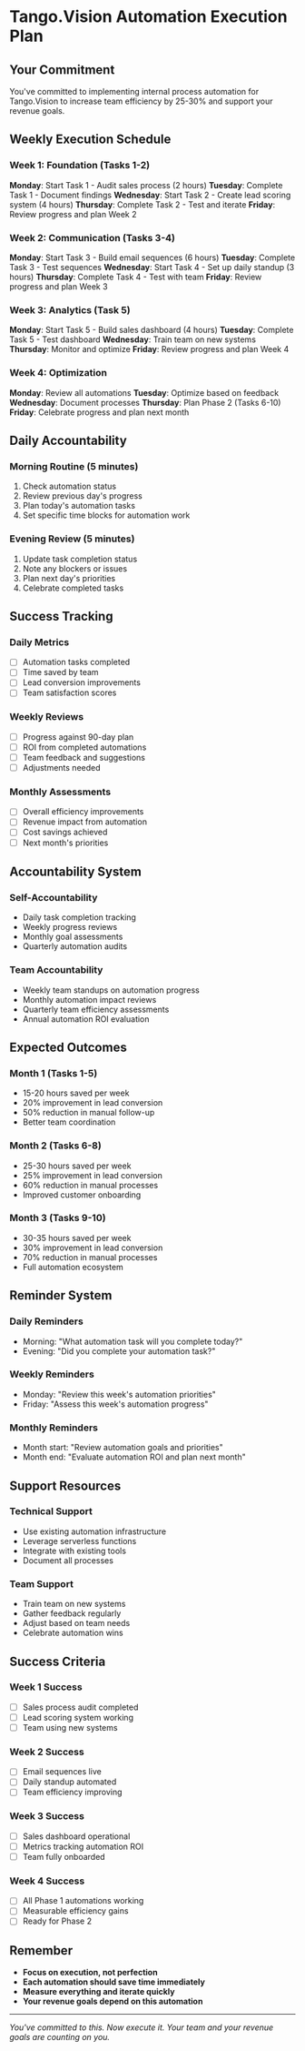 # Tango.Vision Automation Execution Plan

## Your Commitment
You've committed to implementing internal process automation for Tango.Vision to increase team efficiency by 25-30% and support your revenue goals.

## Weekly Execution Schedule

### Week 1: Foundation (Tasks 1-2)
**Monday**: Start Task 1 - Audit sales process (2 hours)
**Tuesday**: Complete Task 1 - Document findings
**Wednesday**: Start Task 2 - Create lead scoring system (4 hours)
**Thursday**: Complete Task 2 - Test and iterate
**Friday**: Review progress and plan Week 2

### Week 2: Communication (Tasks 3-4)
**Monday**: Start Task 3 - Build email sequences (6 hours)
**Tuesday**: Complete Task 3 - Test sequences
**Wednesday**: Start Task 4 - Set up daily standup (3 hours)
**Thursday**: Complete Task 4 - Test with team
**Friday**: Review progress and plan Week 3

### Week 3: Analytics (Task 5)
**Monday**: Start Task 5 - Build sales dashboard (4 hours)
**Tuesday**: Complete Task 5 - Test dashboard
**Wednesday**: Train team on new systems
**Thursday**: Monitor and optimize
**Friday**: Review progress and plan Week 4

### Week 4: Optimization
**Monday**: Review all automations
**Tuesday**: Optimize based on feedback
**Wednesday**: Document processes
**Thursday**: Plan Phase 2 (Tasks 6-10)
**Friday**: Celebrate progress and plan next month

## Daily Accountability

### Morning Routine (5 minutes)
1. Check automation status
2. Review previous day's progress
3. Plan today's automation tasks
4. Set specific time blocks for automation work

### Evening Review (5 minutes)
1. Update task completion status
2. Note any blockers or issues
3. Plan next day's priorities
4. Celebrate completed tasks

## Success Tracking

### Daily Metrics
- [ ] Automation tasks completed
- [ ] Time saved by team
- [ ] Lead conversion improvements
- [ ] Team satisfaction scores

### Weekly Reviews
- [ ] Progress against 90-day plan
- [ ] ROI from completed automations
- [ ] Team feedback and suggestions
- [ ] Adjustments needed

### Monthly Assessments
- [ ] Overall efficiency improvements
- [ ] Revenue impact from automation
- [ ] Cost savings achieved
- [ ] Next month's priorities

## Accountability System

### Self-Accountability
- Daily task completion tracking
- Weekly progress reviews
- Monthly goal assessments
- Quarterly automation audits

### Team Accountability
- Weekly team standups on automation progress
- Monthly automation impact reviews
- Quarterly team efficiency assessments
- Annual automation ROI evaluation

## Expected Outcomes

### Month 1 (Tasks 1-5)
- 15-20 hours saved per week
- 20% improvement in lead conversion
- 50% reduction in manual follow-up
- Better team coordination

### Month 2 (Tasks 6-8)
- 25-30 hours saved per week
- 25% improvement in lead conversion
- 60% reduction in manual processes
- Improved customer onboarding

### Month 3 (Tasks 9-10)
- 30-35 hours saved per week
- 30% improvement in lead conversion
- 70% reduction in manual processes
- Full automation ecosystem

## Reminder System

### Daily Reminders
- Morning: "What automation task will you complete today?"
- Evening: "Did you complete your automation task?"

### Weekly Reminders
- Monday: "Review this week's automation priorities"
- Friday: "Assess this week's automation progress"

### Monthly Reminders
- Month start: "Review automation goals and priorities"
- Month end: "Evaluate automation ROI and plan next month"

## Support Resources

### Technical Support
- Use existing automation infrastructure
- Leverage serverless functions
- Integrate with existing tools
- Document all processes

### Team Support
- Train team on new systems
- Gather feedback regularly
- Adjust based on team needs
- Celebrate automation wins

## Success Criteria

### Week 1 Success
- [ ] Sales process audit completed
- [ ] Lead scoring system working
- [ ] Team using new systems

### Week 2 Success
- [ ] Email sequences live
- [ ] Daily standup automated
- [ ] Team efficiency improving

### Week 3 Success
- [ ] Sales dashboard operational
- [ ] Metrics tracking automation ROI
- [ ] Team fully onboarded

### Week 4 Success
- [ ] All Phase 1 automations working
- [ ] Measurable efficiency gains
- [ ] Ready for Phase 2

## Remember
- **Focus on execution, not perfection**
- **Each automation should save time immediately**
- **Measure everything and iterate quickly**
- **Your revenue goals depend on this automation**

---
*You've committed to this. Now execute it. Your team and your revenue goals are counting on you.*
